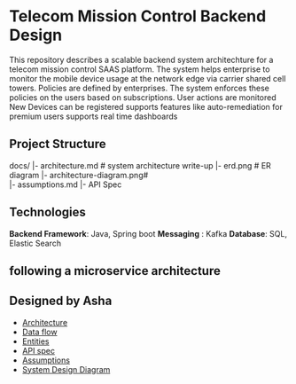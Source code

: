 
# Telecom Mission Control Backend Design

This repository describes a scalable backend system architechture for a telecom mission control SAAS platform.
The system helps enterprise to monitor the mobile device usage at the network edge via carrier shared cell towers.
Policies are defined by enterprises. The system enforces these policies on the users based on subscriptions.
User actions are monitored 
New Devices can be registered
supports features like auto-remediation for premium users
supports real time dashboards

## Project Structure

docs/ 
|- architecture.md # system architecture write-up
|- erd.png # ER diagram
|- architecture-diagram.png#   
|- assumptions.md 
|- API Spec 


## Technologies
**Backend Framework**: Java, Spring boot
**Messaging** : Kafka
**Database**: SQL, Elastic Search

## following a microservice architecture 

## Designed by Asha 

- [Architecture](docs/architecture.md)
- [Data flow](docs/dataflow.md)
- [Entities](docs/entities.md)
- [API spec](docs/APIs.md)
- [Assumptions](docs/assumptions.md)
- [System Design Diagram](diagrams/telegrammissioncontroldesign.drawio.png)


